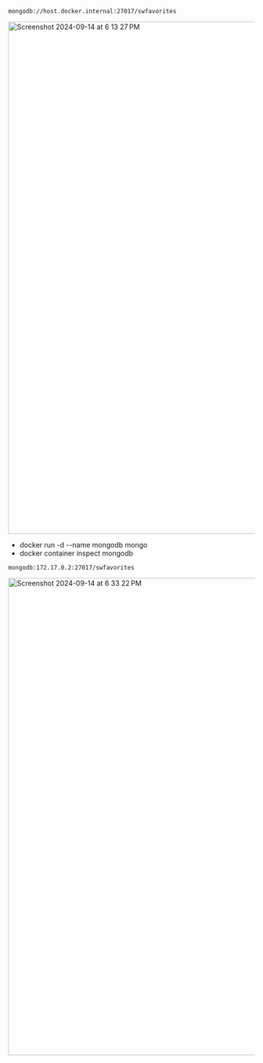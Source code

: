 ```mongodb://host.docker.internal:27017/swfavorites```

<img width="1043" alt="Screenshot 2024-09-14 at 6 13 27 PM" src="https://github.com/user-attachments/assets/23ee14c4-f671-46f1-9849-8c49c1b02f1e">


- docker run -d --name mongodb mongo
- docker container inspect mongodb

```mongodb:172.17.0.2:27017/swfavorites```

<img width="972" alt="Screenshot 2024-09-14 at 6 33 22 PM" src="https://github.com/user-attachments/assets/f859b41f-4fe8-4b86-8c54-096766d0764d">

